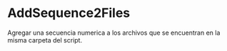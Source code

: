 AddSequence2Files
=================

Agregar una secuencia numerica a los archivos que se encuentran en la misma carpeta del script.
